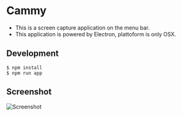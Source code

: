 # Cammy

* This is a screen capture application on the menu bar.
* This application is powered by Electron, plattoform is only OSX.

## Development
```
$ npm install
$ npm run app
```

## Screenshot
![Screenshot](https://cloud.githubusercontent.com/assets/1040576/12701512/9a310c8e-c84e-11e5-9fd4-18b562a81640.png)
